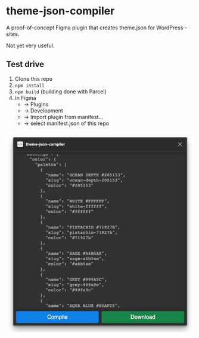 # theme-json-compiler
A proof-of-concept Figma plugin that creates theme.json for WordPress -sites.

Not yet very useful.

## Test drive
1. Clone this repo
2. `npm install`
3. `npm build` (building done with Parcel)
4. In Figma
	* -> Plugins
	* -> Development
	* -> Import plugin from manifest…
	* -> select manifest.json of this repo

![theme-json-compiler preview](https://raw.githubusercontent.com/evermade/theme-json-compiler/main/preview.jpg)